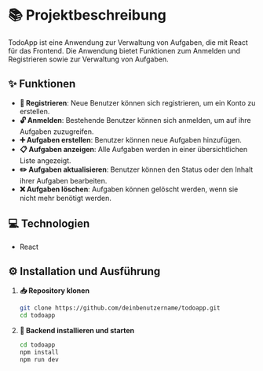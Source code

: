 # 📚 Projektbeschreibung

TodoApp ist eine Anwendung zur Verwaltung von Aufgaben, die mit React für das Frontend. Die Anwendung bietet Funktionen zum Anmelden und Registrieren sowie zur Verwaltung von Aufgaben.

## ✨ Funktionen

- **🔐 Registrieren**: Neue Benutzer können sich registrieren, um ein Konto zu erstellen.
- **🔓 Anmelden**: Bestehende Benutzer können sich anmelden, um auf ihre Aufgaben zuzugreifen.
- **➕ Aufgaben erstellen**: Benutzer können neue Aufgaben hinzufügen.
- **📋 Aufgaben anzeigen**: Alle Aufgaben werden in einer übersichtlichen Liste angezeigt.
- **✏️ Aufgaben aktualisieren**: Benutzer können den Status oder den Inhalt ihrer Aufgaben bearbeiten.
- **❌ Aufgaben löschen**: Aufgaben können gelöscht werden, wenn sie nicht mehr benötigt werden.

## 💻 Technologien

- React


## ⚙️ Installation und Ausführung

1. **📥 Repository klonen**

    ```bash
    git clone https://github.com/deinbenutzername/todoapp.git
    cd todoapp
    ```

2. **🔧 Backend installieren und starten**

    ```bash
    cd todoapp
    npm install
    npm run dev
    ```



